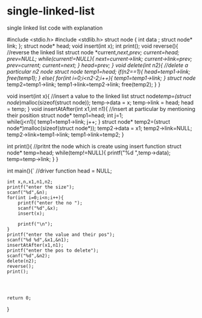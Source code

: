 # single-linked-list
single linked list code with explanation


#include <stdio.h>
#include <stdlib.h>
struct node {
	int data ;
	struct node* link;
	};
struct node* head;
void insert(int x);
int print();
void reverse(){  //reverse the linked list
	struct node *current,*next,*prev;
	current=head;
	prev=NULL;
	while(current!=NULL){
		next=current->link;
		current->link=prev;
		prev=current;
		current=next;
	}
	head=prev; 
}
void delete(int n2){        //delete a particular n2 node 
	struct node* temp1=head;
	if(n2==1){
		head=temp1->link;
		free(temp1);
	}
	else{
		for(int i=0;i<n2-2;i++){
			temp1=temp1->link;
		}
		struct node* temp2=temp1->link;
		temp1->link=temp2->link;
		free(temp2);
	}
}	 
		
void insert(int x){                                             //insert a value to the linked list 
	struct node*temp=(struct node*)malloc(sizeof(struct node));
	temp->data = x;
	temp->link = head;
	head = temp;
}
void insertAtAfter(int x1,int n1){                                //insert at particular by mentioning their position
	struct node* temp1=head;
	int j=1;                        
	while(j<n1){
		temp1=temp1->link;
		j++;
		}
	struct node* temp2=(struct node*)malloc(sizeof(struct node*));
	temp2->data = x1;
	temp2->link=NULL;
	temp2->link=temp1->link;
	temp1->link=temp2;
}
		
int print(){                      //pritnt the node which is create using insert function
	struct node* temp=head;
	while(temp!=NULL){
		printf("%d ",temp->data);
		temp=temp->link;
	}
}
	
	

int main(){`                      //driver function
	head = NULL;
	
	int x,n,x1,n1,n2;
	printf("enter the size");
	scanf("%d",&n);
	for(int i=0;i<n;i++){
		printf("enter the no ");
		scanf("%d",&x);
		insert(x);
		
		printf("\n");
	}
	printf("enter the value and their pos");
	scanf("%d %d",&x1,&n1);
	insertAtAfter(x1,n1);
	printf("enter the pos to delete");
	scanf("%d",&n2);
	delete(n2);
	reverse();
	print();

	


	return 0;
}

